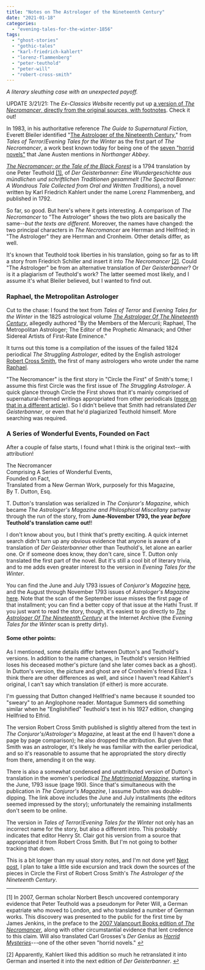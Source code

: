 ```yaml
---
title: "Notes on The Astrologer of the Nineteenth Century"
date: "2021-01-18"
categories: 
  - "evening-tales-for-the-winter-1856"
tags: 
  - "ghost-stories"
  - "gothic-tales"
  - "karl-friedrich-kahlert"
  - "lorenz-flammenberg"
  - "peter-teuthold"
  - "peter-will"
  - "robert-cross-smith"
---
```


_A literary sleuthing case with an unexpected payoff._

UPDATE 3/21/21: The _Ex-Classics Website_ recently put up [a version of _The Necromancer_, directly from the original sources, with footnotes](https://www.exclassics.com/necro/necrointro.htm). Check it out!

In 1983, in his authoritative reference _The Guide to Supernatural Fiction_, Everett Bleiler identified "[The Astrologer of the Nineteenth Century](https://archive.org/details/eveningtalesfor00unkngoog/page/n188/mode/2up?q=volkert)," from _Tales of Terror_/_Evening Tales for the Winter_ as the first part of _The Necromancer_, a work best known today for being one of the [seven "horrid novels"](https://www.valancourtbooks.com/jane-austens-northanger-abbey-horrid-novels.html) that Jane Austen mentions in _Northanger Abbey_.

_[The Necromancer; or the Tale of the Black Forest](https://www.valancourtbooks.com/the-necromancer-or-the-tale-of-the-black-forest-1794.html)_ is a 1794 translation by one Peter Teuthold [\[1\]](#footnote-1), of _Der Geisterbanner: Eine Wundergeschichte aus mündlichen und schriftlichen Traditionen gesammelt_ (_The Spectral Banner: A Wondrous Tale Collected from Oral and Written Traditions_), a novel written by Karl Friedrich Kahlert under the name Lorenz Flammenberg, and published in 1792.

So far, so good. But here's where it gets interesting. A comparison of _The Necromancer_ to "The Astrologer" shows the two plots are basically the same--_but the texts are different_. Moreover, the names have changed: the two principal characters in _The Necromancer_ are Herrman and Hellfried; in "The Astrologer" they are Herrman and Cronheim. Other details differ, as well.

It's known that Teuthold took liberties in his translation, going so far as to lift a story from Friedrich Schiller and insert it into _The Necromancer_ [\[2\]](#footnote-2). Could "The Astrologer" be from an alternative translation of _Der Geisterbanner_? Or is it a plagiarism of Teuthold's work? The latter seemed most likely, and I assume it's what Bleiler believed, but I wanted to find out.

<!--more-->

### Raphael, the Metropolitan Astrologer

Cut to the chase: I found the text from _Tales of Terror_ and _Evening Tales for the Winter_ in the 1825 astrological volume [_The Astrologer Of The Nineteenth Century_](https://archive.org/details/astrologerofnine00raph/page/n29/mode/2up), allegedly authored "By the Members of the Mercurii; Raphael, The Metropolitan Astrologer; The Editor of the Prophetic Almanack; and Other Sidereal Artists of First-Rate Eminence."

It turns out this tome is a compilation of the issues of the failed 1824 periodical _The Struggling Astrologer_, edited by the English astrologer [Robert Cross Smith](https://en.wikipedia.org/wiki/Robert_Cross_Smith), the first of many astrologers who wrote under the name [Raphael](https://www.encyclopedia.com/science/encyclopedias-almanacs-transcripts-and-maps/smith-robert-cross-1795-1832).

"The Necromancer" is the first story in "Circle the First" of Smith's tome; I assume this first Circle was the first issue of _The Struggling Astrologer_. A quick glance through Circle the First shows that it's mainly comprised of supernatural-themed writings appropriated from other periodicals ([more on that in a different article](https://darktalessleuth.wordpress.com/2021/01/25/side-excursion-the-struggling-astrologer-issue-one/)). So I didn't believe that Smith had retranslated _Der Geisterbanner_, or even that he'd plagiarized Teuthold himself. More searching was required.

### A Series of Wonderful Events, Founded on Fact

After a couple of false starts, I found what I think is the original text--with attribution!

The Necromancer  
Comprising A Series of Wonderful Events,  
Founded on Fact,  
Translated from a New German Work, purposely for this Magazine,  
By T. Dutton, Esq.

T. Dutton's translation was serialized in _The Conjuror's Magazine_, which became _The Astrologer's Magazine and Philosphical Miscellany_ partway through the run of the story, from **June-November 1793, the year _before_ Teuthold's translation came out!**!

I don't know about you, but I think that's pretty exciting. A quick internet search didn't turn up any obvious evidence that anyone is aware of a translation of _Der Geisterbanner_ other than Teuthold's, let alone an earlier one. Or if someone does know, they don't care, since T. Dutton only translated the first part of the novel. But it's still a cool bit of literary trivia, and to me adds even greater interest to the version in _Evening Tales for the Winter_.

You can find the June and July 1793 issues of _Conjuror's Magazine_ [here](http://iapsop.com/archive/materials/conjurors_magazine/), and the August through November 1793 issues of _Astrologer's Magazine_ [here](http://iapsop.com/archive/materials/astrologers_magazine/). Note that the scan of the September issue misses the first page of that installment; you can find a better copy of that issue at the Hathi Trust. If you just want to read the story, though, it's easiest to go directly to [_The Astrologer Of The Nineteenth Century_](https://archive.org/details/astrologerofnine00raph/page/n41/mode/2upp) at the Internet Archive (the _Evening Tales for the Winter_ scan is pretty dirty).

#### Some other points:

As I mentioned, some details differ between Dutton's and Teuthold's versions. In addition to the name changes, in Teuthold's version Hellfried loses his deceased mother's picture (and she later comes back as a ghost). In Dutton's version, the picture and ghost are of Cronheim's friend Eliza. I think there are other differences as well, and since I haven't read Kahlert's original, I can't say which translation (if either) is more accurate.

I'm guessing that Dutton changed Hellfried's name because it sounded too "sweary" to an Anglophone reader. Montague Summers did something similar when he "Englishified" Teuthold's text in his 1927 edition, changing Hellfried to Elfrid.

The version Robert Cross Smith published is slightly altered from the text in _The Conjuror's/Astrologer's Magazine_, at least at the end (I haven't done a page by page comparison); he also dropped the attribution. But given that Smith was an astrologer, it's likely he was familiar with the earlier periodical, and so it's reasonable to assume that he appropriated the story directly from there, amending it on the way.

There is also a somewhat condensed and unattributed version of Dutton's translation in the women's periodical [_The Matrimonial Magazine_](https://books.google.com/books?id=WXgx3YHSdxoC&printsec=frontcover&source=gbs_ge_summary_r&cad=0#v=onepage&q&f=false), starting in the June, 1793 issue (page 190). Since that's simultaneous with the publication in _The Conjuror's Magazine_, I assume Dutton was double-dipping. The link above includes the June and July installments (the editors seemed impressed by the story); unfortunately the remaining installments don't seem to be online.

The version in _Tales of Terror_/_Evening Tales for the Winter_ not only has an incorrect name for the story, but also a different intro. This probably indicates that editor Henry St. Clair got his version from a source that appropriated it from Robert Cross Smith. But I'm not going to bother tracking that down.

This is a bit longer than my usual story notes, and I'm not done yet! [Next post](https://darktalessleuth.wordpress.com/2021/01/25/side-excursion-the-struggling-astrologer-issue-one/), I plan to take a little side excursion and track down the sources of the pieces in Circle the First of Robert Cross Smith's _The Astrologer of the Nineteenth Century_.

* * *

\[1\] In 2007, German scholar Norbert Besch uncovered contemporary evidence that Peter Teuthold was a pseudonym for Peter Will, a German expatriate who moved to London, and who translated a number of German works. This discovery was presented to the public for the first time by James Jenkins, in the preface to the [2007 Valancourt Books edition of _The Necromancer_](https://www.valancourtbooks.com/the-necromancer-or-the-tale-of-the-black-forest-1794.html), along with other circumstantial evidence that lent credence to this claim. Will also translated Carl Grosses's _Der Genius_ as [_Horrid Mysteries_](https://www.valancourtbooks.com/horrid-mysteries-1796.html)\---one of the other seven "horrid novels." [↩](#footnote-1-ref)

\[2\] Apparently, Kahlert liked this addition so much he retranslated it into German and inserted it into the next edition of _Der Geisterbanner_. [↩](#footnote-2-ref)
